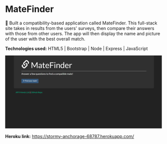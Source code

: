 # MateFinder

🔗 Built a compatibility-based application called MateFinder. This full-stack site takes in results from the users' surveys, then compare their answers with those from other users. The app will then display the name and picture of the user with the best overall match.

<b>Technologies used:</b> HTML5 | Bootstrap | Node | Express | JavaScript 

![Alt text](https://raw.githubusercontent.com/dipisha03/MateFinder/master/assets/img/mate.png "matefinder")

<b>Heroku link:</b> https://stormy-anchorage-68787.herokuapp.com/
